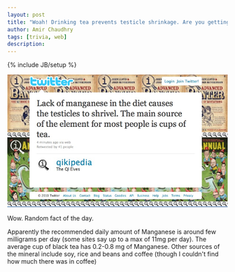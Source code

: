 ```yaml
---
layout: post
title: "Woah! Drinking tea prevents testicle shrinkage. Are you getting enough?"
author: Amir Chaudhry
tags: [trivia, web]
description:
---
```

{% include JB/setup %}

[![Tea and testicle shrinkage](/images/tea-testicles.jpg)](/images/tea-testicles.jpg)

Wow. Random fact of the day.

Apparently the recommended daily amount of Manganese is around few milligrams per day (some sites say up to a max of 11mg per day). The average cup of black tea has 0.2-0.8 mg of Manganese. Other sources of the mineral include soy, rice and beans and coffee (though I couldn't find how much there was in coffee)

